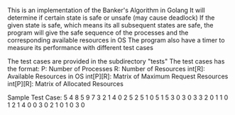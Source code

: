 This is an implementation of the Banker's Algorithm in Golang
It will determine if certain state is safe or unsafe (may cause deadlock)
If the given state is safe, which means its all subsequent states are safe, the program will give the safe sequence of the processes and the corresponding available resources in OS
The program also have a timer to measure its performance with different test cases

The test cases are provided in the subdirectory "tests" 
The test cases has the format:
P: Number of Processes
R: Number of Resources
int[R]: Available Resources in OS
int[P][R]: Matrix of Maximum Request Resources
int[P][R]: Matrix of Allocated Resources

Sample Test Case:
5
4
8 5 9 7
3 2 1 4
0 2 5 2
5 1 0 5
1 5 3 0
3 0 3 3
2 0 1 1
0 1 2 1
4 0 0 3
0 2 1 0
1 0 3 0